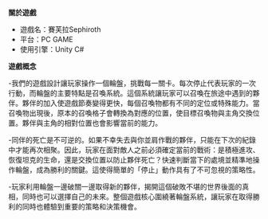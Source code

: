 **關於遊戲**  
<ul>
<li>遊戲名：賽芙拉Sephiroth</li>  
<li>平台：PC GAME</li>  
<li>使用引擎：Unity C#</li>  
</ul>
  
  
**遊戲概念**  
  
-我們的遊戲設計讓玩家操作一個輪盤，挑戰每一關卡。每次停止代表玩家的一次行動，而輪盤的主要特點是召喚系統。這個系統讓玩家可以召喚在旅途中遇到的夥伴。夥伴的加入使遊戲節奏變得更快，每個召喚物都有不同的定位或特殊能力。當召喚物出現後，原本的召喚格子會轉換為對應的位置，使目標召喚物與主角交換位置。夥伴與主角的相對位置也會影響當前的能力。  

-同伴的死亡是不可逆的。如果不幸失去與你並肩作戰的夥伴，只能在下次的紀錄中才能再次相聚。因此，玩家在面對敵人之前必須確定當前的戰術：是積極進攻、恢復坦克的生命，還是交換位置以防止夥伴死亡？快速判斷當下的處境並精準地操作輪盤，成為勝利的關鍵。這使得簡單的「停止」動作具有了不可忽視的策略性。  

-玩家利用輪盤一邊破關一邊取得新的夥伴，揭開這個破敗不堪的世界後面的真相，同時也可以選擇自己的未來。整個遊戲核心圍繞著輪盤系統，讓玩家在取得勝利的同時也體驗到重要的策略和決策機會。  
